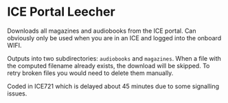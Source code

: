ICE Portal Leecher
==================

Downloads all magazines and audiobooks from the ICE portal. Can obviously only be used
when you are in an ICE and logged into the onboard WIFI.

Outputs into two subdirectories: `audiobooks` and `magazines`. When a file with the
computed filename already exists, the download will be skipped. To retry broken files
you would need to delete them manually.

Coded in ICE721 which is delayed about 45 minutes due to some signalling issues.
